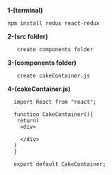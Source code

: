 **1-(terminal)**

`npm install redux react-redux`

**2-(src folder)**

 	   create components folder
     
**3-(components folder)**

 	   create cakeContainer.js
     
**4-(cakeContainer.js)**

 	  import React from "react";

 	  function CakeContainer(){
 	   return(
        <div>

        </div>
 	  )
 	  }

 	  export default CakeContainer;

